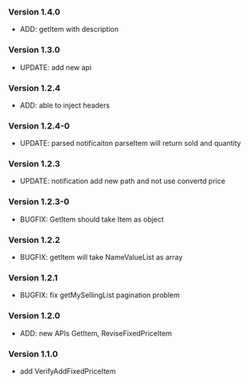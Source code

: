### Version 1.4.0
- ADD: getItem with description

### Version 1.3.0
- UPDATE: add new api

### Version 1.2.4
- ADD: able to inject headers

### Version 1.2.4-0
- UPDATE: parsed notificaiton parseItem will return sold and quantity

### Version 1.2.3
- UPDATE: notification add new path and not use convertd price

### Version 1.2.3-0
- BUGFIX: GetItem should take Item as object

### Version 1.2.2
- BUGFIX: getItem will take NameValueList as array

### Version 1.2.1
- BUGFIX: fix getMySellingList pagination problem

### Version 1.2.0
- ADD: new APIs GetItem, ReviseFixedPriceItem

### Version 1.1.0
- add VerifyAddFixedPriceItem

